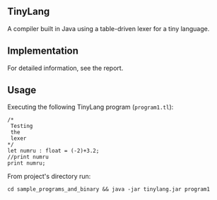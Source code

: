 ## TinyLang
A compiler built in Java using a table-driven lexer for a tiny language.

## Implementation

For detailed information, see the report.

## Usage

Executing the following TinyLang program (`program1.tl`):
```
/*
 Testing
 the
 lexer
*/
let numru : float = (-2)+3.2;
//print numru
print numru;
```

From project's directory run: 

`cd sample_programs_and_binary && java -jar tinylang.jar program1`




